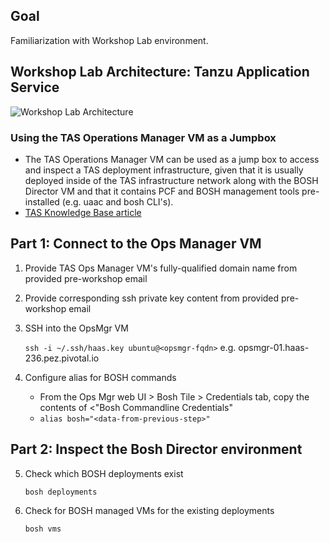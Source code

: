 ## Goal

Familiarization with Workshop Lab environment.

## Workshop Lab Architecture: Tanzu Application Service

<img src="/images/Workshop_architecture1.png" alt="Workshop Lab Architecture"/>

### Using the TAS Operations Manager VM as a Jumpbox

- The TAS Operations Manager VM can be used as a jump box to access and inspect a TAS deployment infrastructure, given that it is usually deployed inside of the TAS infrastructure network along with the BOSH Director VM and that it contains PCF and BOSH management tools pre-installed (e.g. uaac and bosh CLI's).
- [TAS Knowledge Base article](https://community.pivotal.io/s/article/Using-bosh-and-uaac-cli-to-inspect-and-manage-pivotal-cloud-foundry-from-an-ops-manager-vm)

## Part 1: Connect to the Ops Manager VM

1. Provide TAS Ops Manager VM's fully-qualified domain name from provided pre-workshop email

2. Provide corresponding ssh private key content from provided pre-workshop email

3. SSH into the OpsMgr VM

    `ssh -i ~/.ssh/haas.key ubuntu@<opsmgr-fqdn>`   e.g. opsmgr-01.haas-236.pez.pivotal.io

4. Configure alias for BOSH commands  
   - From the Ops Mgr web UI > Bosh Tile > Credentials tab, copy the contents of <"Bosh Commandline Credentials"  
   - `alias bosh="<data-from-previous-step>"`

## Part 2: Inspect the Bosh Director environment

5. Check which BOSH deployments exist 

    `bosh deployments`

6. Check for BOSH managed VMs for the existing deployments

    `bosh vms`

